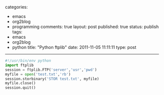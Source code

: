 categories: 
  - emacs
  - org2blog
  - programming
comments: true
layout: post
published: true
status: publish
tags: 
  - emacs
  - org2blog
  - python
title: "Python ftplib"
date: 2011-11-05 11:11:11
type: post
---

```python
#!/usr/bin/env python
import ftplib
session = ftplib.FTP('server','usr','pwd')
myfile = open('test.txt','rb')
session.storbinary('STOR test.txt', myfile)
myfile.close()
session.quit()
     
```
